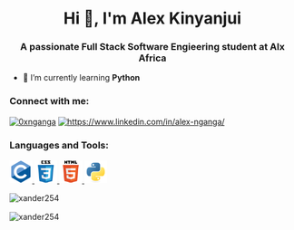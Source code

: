 <h1 align="center">Hi 👋, I'm Alex Kinyanjui</h1>
<h3 align="center">A passionate Full Stack Software Engieering student at Alx Africa</h3>


- 🌱 I’m currently learning **Python**

<h3 align="left">Connect with me:</h3>
<p align="left">
<a href="https://twitter.com/0xnganga" target="blank"><img align="center" src="https://raw.githubusercontent.com/rahuldkjain/github-profile-readme-generator/master/src/images/icons/Social/twitter.svg" alt="0xnganga" height="30" width="40" /></a>
<a href="https://linkedin.com/in/https://www.linkedin.com/in/alex-nganga/" target="blank"><img align="center" src="https://raw.githubusercontent.com/rahuldkjain/github-profile-readme-generator/master/src/images/icons/Social/linked-in-alt.svg" alt="https://www.linkedin.com/in/alex-nganga/" height="30" width="40" /></a>
</p>

<h3 align="left">Languages and Tools:</h3>
<p align="left"> <a href="https://www.cprogramming.com/" target="_blank" rel="noreferrer"> <img src="https://raw.githubusercontent.com/devicons/devicon/master/icons/c/c-original.svg" alt="c" width="40" height="40"/> </a> <a href="https://www.w3schools.com/css/" target="_blank" rel="noreferrer"> <img src="https://raw.githubusercontent.com/devicons/devicon/master/icons/css3/css3-original-wordmark.svg" alt="css3" width="40" height="40"/> </a> <a href="https://www.w3.org/html/" target="_blank" rel="noreferrer"> <img src="https://raw.githubusercontent.com/devicons/devicon/master/icons/html5/html5-original-wordmark.svg" alt="html5" width="40" height="40"/> </a> <a href="https://www.python.org" target="_blank" rel="noreferrer"> <img src="https://raw.githubusercontent.com/devicons/devicon/master/icons/python/python-original.svg" alt="python" width="40" height="40"/> </a> </p>

<p><img align="center" src="https://github-readme-stats.vercel.app/api/top-langs?username=xander254&show_icons=true&locale=en&layout=compact" alt="xander254" /></p>

<p><img align="center" src="https://github-readme-streak-stats.herokuapp.com/?user=xander254&" alt="xander254" /></p>

